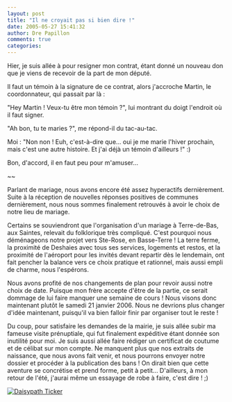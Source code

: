 ```yaml
---
layout: post
title: "Il ne croyait pas si bien dire !"
date: 2005-05-27 15:41:32
author: Dre Papillon
comments: true
categories: 
---
```



Hier, je suis allée à  pour resigner mon contrat, étant donné un nouveau don que je viens de recevoir de la part de mon député.

Il faut un témoin à la signature de ce contrat, alors j'accroche Martin, le coordonnateur, qui passait par là :

"Hey Martin !  Veux-tu être mon témoin ?", lui montrant du doigt l'endroit où il faut signer.

"Ah bon, tu te maries ?", me répond-il du tac-au-tac.

Moi : "Non non !  Euh, c'est-à-dire que... oui je me marie l'hiver prochain, mais c'est une autre histoire.  Et j'ai déjà un témoin d'ailleurs !" :)

Bon, d'accord, il en faut peu pour m'amuser...

~~

Parlant de mariage, nous avons encore été assez hyperactifs dernièrement.  Suite à la réception de nouvelles réponses positives de communes dernièrement, nous nous sommes finalement retrouvés à avoir le choix de notre lieu de mariage.

Certains se souviendront que l'organisation d'un mariage à Terre-de-Bas, aux Saintes, relevait du folklorique très compliqué.  C'est pourquoi nous déménageons notre projet vers Ste-Rose, en Basse-Terre !  La terre ferme, la proximité de Deshaies avec tous ses services, logements et restos, et la proximité de l'aéroport pour les invités devant repartir dès le lendemain, ont fait pencher la balance vers ce choix pratique et rationnel, mais aussi empli de charme, nous l'espérons.

Nous avons profité de nos changements de plan pour revoir aussi notre choix de date.  Puisque mon frère accepte d'être de la partie, ce serait dommage de lui faire manquer une semaine de cours !  Nous visons donc maintenant plutôt le samedi 21 janvier 2006.  Nous ne devrions plus changer d'idée maintenant, puisqu'il va bien falloir finir par organiser tout le reste !

Du coup, pour satisfaire les demandes de la mairie, je suis allée subir ma fameuse visite prénuptiale, qui fut finalement expéditive étant donnée son inutilité pour moi.  Je suis aussi allée faire rédiger un certificat de coutume et de célibat sur mon compte.  Ne manquent plus que nos extraits de naissance, que nous avons fait venir, et nous pourrons envoyer notre dossier et procéder à la publication des bans !  On dirait bien que cette aventure se concrétise et prend forme, petit à petit...  D'ailleurs, à mon retour de l'été, j'aurai même un essayage de robe à faire, c'est dire ! ;)

<a href="http://daisyPath.com"><img src="http://daisyPath.com/days/060121/4/2/-4/1" alt="Daisypath Ticker" border="0" /></a>